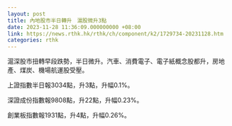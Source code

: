 ```yaml
---
layout: post
title: 內地股市半日轉升　滬股微升3點
date: 2023-11-28 11:36:09.000000000 +08:00
link: https://news.rthk.hk/rthk/ch/component/k2/1729734-20231128.htm
categories: rthk
---
```


滬深股市扭轉早段跌勢，半日微升。汽車、消費電子、電子紙概念股都升，房地產、煤炭、機場航運股受壓。

上證指數半日報3034點，升3點，升幅0.1%。

深證成份指數報9808點，升22點，升幅0.23%。

創業板指數報1931點，升4點，升幅0.26%。
